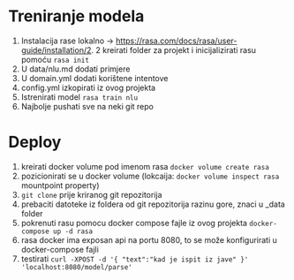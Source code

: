 # Treniranje modela
1. Instalacija rase lokalno -> https://rasa.com/docs/rasa/user-guide/installation/2. 
2  kreirati folder za projekt i inicijalizirati rasu pomoću `rasa init` 
3. U data/nlu.md dodati primjere
4. U domain.yml dodati korištene intentove
5. config.yml izkopirati iz ovog projekta
5. Istrenirati model `rasa train nlu`
6. Najbolje pushati sve na neki git repo


# Deploy
1. kreirati docker volume pod imenom rasa `docker volume create rasa`
2. pozicionirati se u docker volume (lokcaija: `docker volume inspect rasa` mountpoint property) 
3. `git clone` prije kriranog git repozitorija
4. prebaciti datoteke iz foldera od git repozitorija razinu gore, znaci u _data folder
5. pokrenuti rasu pomocu docker compose fajle iz ovog projekta `docker-compose up -d rasa ` 
6. rasa docker ima exposan api na portu 8080, to se može konfigurirati u docker-compose fajli
7. testirati `curl -XPOST -d '{
"text":"kad je ispit iz jave"
}' 'localhost:8080/model/parse'` 
